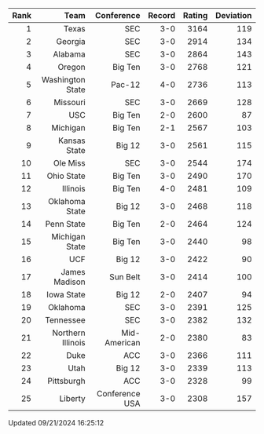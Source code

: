 | Rank  | Team                 | Conference           | Record   | Rating | Deviation |
| ---:  | ---:                 | ---:                 | ---:     | ---:   | ---:      |
| 1     | Texas                | SEC                  | 3-0      | 3164   | 119       |
| 2     | Georgia              | SEC                  | 3-0      | 2914   | 134       |
| 3     | Alabama              | SEC                  | 3-0      | 2864   | 143       |
| 4     | Oregon               | Big Ten              | 3-0      | 2768   | 121       |
| 5     | Washington State     | Pac-12               | 4-0      | 2736   | 113       |
| 6     | Missouri             | SEC                  | 3-0      | 2669   | 128       |
| 7     | USC                  | Big Ten              | 2-0      | 2600   | 87        |
| 8     | Michigan             | Big Ten              | 2-1      | 2567   | 103       |
| 9     | Kansas State         | Big 12               | 3-0      | 2561   | 115       |
| 10    | Ole Miss             | SEC                  | 3-0      | 2544   | 174       |
| 11    | Ohio State           | Big Ten              | 3-0      | 2490   | 170       |
| 12    | Illinois             | Big Ten              | 4-0      | 2481   | 109       |
| 13    | Oklahoma State       | Big 12               | 3-0      | 2468   | 118       |
| 14    | Penn State           | Big Ten              | 2-0      | 2464   | 124       |
| 15    | Michigan State       | Big Ten              | 3-0      | 2440   | 98        |
| 16    | UCF                  | Big 12               | 3-0      | 2422   | 90        |
| 17    | James Madison        | Sun Belt             | 3-0      | 2414   | 100       |
| 18    | Iowa State           | Big 12               | 2-0      | 2407   | 94        |
| 19    | Oklahoma             | SEC                  | 3-0      | 2391   | 125       |
| 20    | Tennessee            | SEC                  | 3-0      | 2382   | 132       |
| 21    | Northern Illinois    | Mid-American         | 2-0      | 2380   | 83        |
| 22    | Duke                 | ACC                  | 3-0      | 2366   | 111       |
| 23    | Utah                 | Big 12               | 3-0      | 2339   | 113       |
| 24    | Pittsburgh           | ACC                  | 3-0      | 2328   | 99        |
| 25    | Liberty              | Conference USA       | 3-0      | 2308   | 157       |

Updated 09/21/2024 16:25:12
